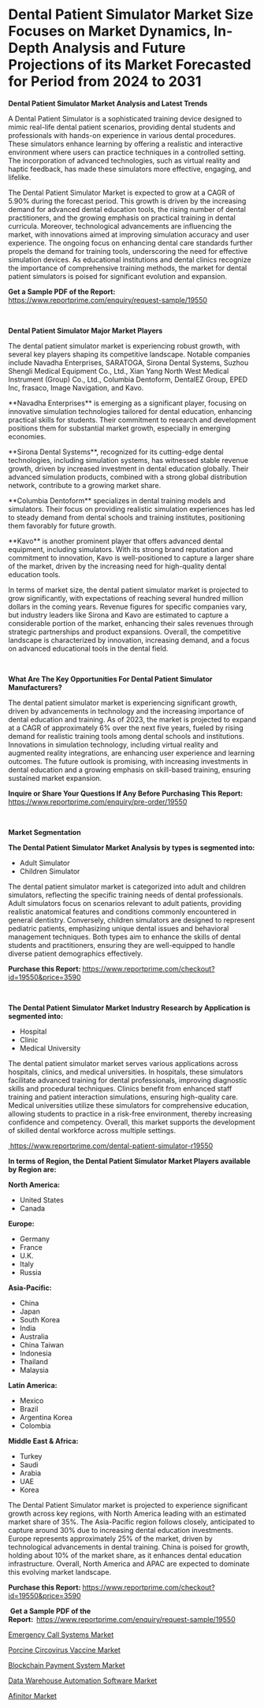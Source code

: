 <p><h1>Dental Patient Simulator Market Size Focuses on Market Dynamics, In-Depth Analysis and Future Projections of its Market Forecasted for Period from 2024 to 2031</h1></p><p><strong>Dental Patient Simulator Market Analysis and Latest Trends</strong></p>
<p><p>A Dental Patient Simulator is a sophisticated training device designed to mimic real-life dental patient scenarios, providing dental students and professionals with hands-on experience in various dental procedures. These simulators enhance learning by offering a realistic and interactive environment where users can practice techniques in a controlled setting. The incorporation of advanced technologies, such as virtual reality and haptic feedback, has made these simulators more effective, engaging, and lifelike.</p><p>The Dental Patient Simulator Market is expected to grow at a CAGR of 5.90% during the forecast period. This growth is driven by the increasing demand for advanced dental education tools, the rising number of dental practitioners, and the growing emphasis on practical training in dental curricula. Moreover, technological advancements are influencing the market, with innovations aimed at improving simulation accuracy and user experience. The ongoing focus on enhancing dental care standards further propels the demand for training tools, underscoring the need for effective simulation devices. As educational institutions and dental clinics recognize the importance of comprehensive training methods, the market for dental patient simulators is poised for significant evolution and expansion.</p></p>
<p><strong>Get a Sample PDF of the Report:&nbsp;</strong> <a href="https://www.reportprime.com/enquiry/request-sample/19550?utm_campaign=104&utm_medium=2&utm_source=Github&utm_content=ia&utm_term=23112024&utm_id=dental-patient-simulator">https://www.reportprime.com/enquiry/request-sample/19550</a></p>
<p>&nbsp;</p>
<p><strong>Dental Patient Simulator Major Market Players</strong></p>
<p><p>The dental patient simulator market is experiencing robust growth, with several key players shaping its competitive landscape. Notable companies include Navadha Enterprises, SARATOGA, Sirona Dental Systems, Suzhou Shengli Medical Equipment Co., Ltd., Xian Yang North West Medical Instrument (Group) Co., Ltd., Columbia Dentoform, DentalEZ Group, EPED Inc, frasaco, Image Navigation, and Kavo.</p><p>**Navadha Enterprises** is emerging as a significant player, focusing on innovative simulation technologies tailored for dental education, enhancing practical skills for students. Their commitment to research and development positions them for substantial market growth, especially in emerging economies.</p><p>**Sirona Dental Systems**, recognized for its cutting-edge dental technologies, including simulation systems, has witnessed stable revenue growth, driven by increased investment in dental education globally. Their advanced simulation products, combined with a strong global distribution network, contribute to a growing market share.</p><p>**Columbia Dentoform** specializes in dental training models and simulators. Their focus on providing realistic simulation experiences has led to steady demand from dental schools and training institutes, positioning them favorably for future growth.</p><p>**Kavo** is another prominent player that offers advanced dental equipment, including simulators. With its strong brand reputation and commitment to innovation, Kavo is well-positioned to capture a larger share of the market, driven by the increasing need for high-quality dental education tools.</p><p>In terms of market size, the dental patient simulator market is projected to grow significantly, with expectations of reaching several hundred million dollars in the coming years. Revenue figures for specific companies vary, but industry leaders like Sirona and Kavo are estimated to capture a considerable portion of the market, enhancing their sales revenues through strategic partnerships and product expansions. Overall, the competitive landscape is characterized by innovation, increasing demand, and a focus on advanced educational tools in the dental field.</p></p>
<p>&nbsp;</p>
<p><strong>What Are The Key Opportunities For Dental Patient Simulator Manufacturers?</strong></p>
<p><p>The dental patient simulator market is experiencing significant growth, driven by advancements in technology and the increasing importance of dental education and training. As of 2023, the market is projected to expand at a CAGR of approximately 6% over the next five years, fueled by rising demand for realistic training tools among dental schools and institutions. Innovations in simulation technology, including virtual reality and augmented reality integrations, are enhancing user experience and learning outcomes. The future outlook is promising, with increasing investments in dental education and a growing emphasis on skill-based training, ensuring sustained market expansion.</p></p>
<p><strong>Inquire or Share Your Questions If Any Before Purchasing This Report:</strong> <a href="https://www.reportprime.com/enquiry/pre-order/19550?utm_campaign=104&utm_medium=2&utm_source=Github&utm_content=ia&utm_term=23112024&utm_id=dental-patient-simulator">https://www.reportprime.com/enquiry/pre-order/19550</a></p>
<p>&nbsp;</p>
<p><strong>Market Segmentation</strong></p>
<p><strong>The Dental Patient Simulator Market Analysis by types is segmented into:</strong></p>
<p><ul><li>Adult Simulator</li><li>Children Simulator</li></ul></p>
<p><p>The dental patient simulator market is categorized into adult and children simulators, reflecting the specific training needs of dental professionals. Adult simulators focus on scenarios relevant to adult patients, providing realistic anatomical features and conditions commonly encountered in general dentistry. Conversely, children simulators are designed to represent pediatric patients, emphasizing unique dental issues and behavioral management techniques. Both types aim to enhance the skills of dental students and practitioners, ensuring they are well-equipped to handle diverse patient demographics effectively.</p></p>
<p><strong>Purchase this Report:&nbsp;</strong><a href="https://www.reportprime.com/checkout?id=19550&price=3590&utm_campaign=104&utm_medium=2&utm_source=Github&utm_content=ia&utm_term=23112024&utm_id=dental-patient-simulator">https://www.reportprime.com/checkout?id=19550&price=3590</a></p>
<p>&nbsp;</p>
<p><strong>The Dental Patient Simulator Market Industry Research by Application is segmented into:</strong></p>
<p><ul><li>Hospital</li><li>Clinic</li><li>Medical University</li></ul></p>
<p><p>The dental patient simulator market serves various applications across hospitals, clinics, and medical universities. In hospitals, these simulators facilitate advanced training for dental professionals, improving diagnostic skills and procedural techniques. Clinics benefit from enhanced staff training and patient interaction simulations, ensuring high-quality care. Medical universities utilize these simulators for comprehensive education, allowing students to practice in a risk-free environment, thereby increasing confidence and competency. Overall, this market supports the development of skilled dental workforce across multiple settings.</p></p>
<p><a href="https://www.reportprime.com/dental-patient-simulator-r19550?utm_campaign=104&utm_medium=2&utm_source=Github&utm_content=ia&utm_term=23112024&utm_id=dental-patient-simulator">&nbsp;https://www.reportprime.com/dental-patient-simulator-r19550</a></p>
<p><strong>In terms of Region, the Dental Patient Simulator Market Players available by Region are:</strong></p>
<p>
    <p> <strong> North America: </strong>
        <ul>
            <li>United States</li>
            <li>Canada</li>
        </ul>
        </p> 
    <p> <strong> Europe: </strong>
        <ul>
            <li>Germany</li>
            <li>France</li>
            <li>U.K.</li>
            <li>Italy</li>
            <li>Russia</li>
        </ul>
        </p> 
    <p> <strong> Asia-Pacific: </strong>
        <ul>
            <li>China</li>
            <li>Japan</li>
            <li>South Korea</li>
            <li>India</li>
            <li>Australia</li>
            <li>China Taiwan</li>
            <li>Indonesia</li>
            <li>Thailand</li>
            <li>Malaysia</li>
        </ul>
        </p> 
    <p> <strong> Latin America: </strong>
        <ul>
            <li>Mexico</li>
            <li>Brazil</li>
            <li>Argentina Korea</li>
            <li>Colombia</li>
        </ul>
        </p> 
    <p> <strong> Middle East & Africa: </strong>
        <ul>
            <li>Turkey</li>
            <li>Saudi</li>
            <li>Arabia</li>
            <li>UAE</li>
            <li>Korea</li>
        </ul>
    </p>
    </p>
<p><p>The Dental Patient Simulator market is projected to experience significant growth across key regions, with North America leading with an estimated market share of 35%. The Asia-Pacific region follows closely, anticipated to capture around 30% due to increasing dental education investments. Europe represents approximately 25% of the market, driven by technological advancements in dental training. China is poised for growth, holding about 10% of the market share, as it enhances dental education infrastructure. Overall, North America and APAC are expected to dominate this evolving market landscape.</p></p>
<p><strong>Purchase this Report: </strong><a href="https://www.reportprime.com/checkout?id=19550&price=3590&utm_campaign=104&utm_medium=2&utm_source=Github&utm_content=ia&utm_term=23112024&utm_id=dental-patient-simulator">https://www.reportprime.com/checkout?id=19550&price=3590</a></p>
<p>&nbsp;<strong>Get a Sample PDF of the Report:&nbsp;&nbsp;</strong><a href="https://www.reportprime.com/enquiry/request-sample/19550?utm_campaign=104&utm_medium=2&utm_source=Github&utm_content=ia&utm_term=23112024&utm_id=dental-patient-simulator">https://www.reportprime.com/enquiry/request-sample/19550</a></p>
<p><strong></strong></p>
<p><p><a href="https://github.com/borgmrikki329/Market-Research-Report-List-1/blob/main/emergency-call-systems-market.md?utm_campaign=104&utm_medium=2&utm_source=Github&utm_content=ia&utm_term=23112024&utm_id=dental-patient-simulator">Emergency Call Systems Market</a></p><p><a href="https://www.linkedin.com/pulse/porcine-circovirus-vaccine-market-trends-2024-2031-detailed-yupbf?utm_campaign=104&utm_medium=2&utm_source=Github&utm_content=ia&utm_term=23112024&utm_id=dental-patient-simulator">Porcine Circovirus Vaccine Market</a></p><p><a href="https://issuu.com/reportprime-2/docs/blockchain-payment-system-market-si_56470e3a2abd86?utm_campaign=104&utm_medium=2&utm_source=Github&utm_content=ia&utm_term=23112024&utm_id=dental-patient-simulator">Blockchain Payment System Market</a></p><p><a href="https://issuu.com/reportprime-2/docs/data-warehouse-automation-software-_b86e60b8a0cdb0?utm_campaign=104&utm_medium=2&utm_source=Github&utm_content=ia&utm_term=23112024&utm_id=dental-patient-simulator">Data Warehouse Automation Software Market</a></p><p><a href="https://www.linkedin.com/pulse/afinitor-market-insights-provide-historical-trends-future-prospect-jv8cf?utm_campaign=104&utm_medium=2&utm_source=Github&utm_content=ia&utm_term=23112024&utm_id=dental-patient-simulator">Afinitor Market</a></p></p>